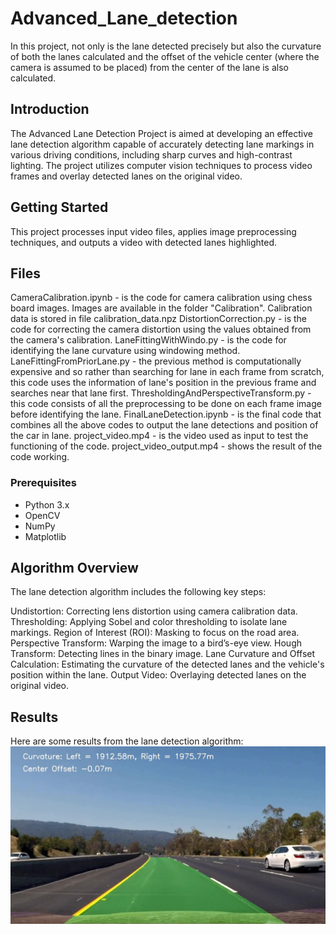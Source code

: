 # Advanced_Lane_detection
In this project, not only is the lane detected precisely but also the curvature of both the lanes calculated and the offset of the vehicle center (where the camera is assumed to be placed) from the center of the lane is also calculated.


## Introduction
The Advanced Lane Detection Project is aimed at developing an effective lane detection algorithm capable of accurately detecting lane markings in various driving conditions, including sharp curves and high-contrast lighting. The project utilizes computer vision techniques to process video frames and overlay detected lanes on the original video.

## Getting Started
This project processes input video files, applies image preprocessing techniques, and outputs a video with detected lanes highlighted.

## Files
CameraCalibration.ipynb - is the code for camera calibration using chess board images. Images are available in the folder "Calibration". Calibration data is stored in file calibration_data.npz
DistortionCorrection.py - is the code for correcting the camera distortion using the values obtained from the camera's calibration.
LaneFittingWithWindo.py - is the code for identifying the lane curvature using windowing method.
LaneFittingFromPriorLane.py - the previous method is computationally expensive and so rather than searching for lane in each frame from scratch, this code uses the information of lane's position in the previous frame and searches near that lane first.
ThresholdingAndPerspectiveTransform.py - this code consists of all the preprocessing to be done on each frame image before identifying the lane.
FinalLaneDetection.ipynb - is the final code that combines all the above codes to output the lane detections and position of the car in lane.
project_video.mp4 - is the video used as input to test the functioning of the code.
project_video_output.mp4 - shows the result of the code working.


### Prerequisites
- Python 3.x
- OpenCV
- NumPy
- Matplotlib



## Algorithm Overview
The lane detection algorithm includes the following key steps:

Undistortion: Correcting lens distortion using camera calibration data.
Thresholding: Applying Sobel and color thresholding to isolate lane markings.
Region of Interest (ROI): Masking to focus on the road area.
Perspective Transform: Warping the image to a bird’s-eye view.
Hough Transform: Detecting lines in the binary image.
Lane Curvature and Offset Calculation: Estimating the curvature of the detected lanes and the vehicle's position within the lane.
Output Video: Overlaying detected lanes on the original video.

## Results
Here are some results from the lane detection algorithm:
![Advanced_Lane_detection](Lane_Detection_Result.jpg)
